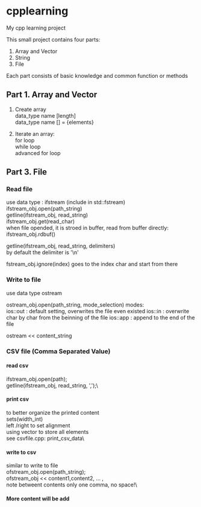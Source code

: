 # cpplearning
My cpp learning project

This small project contains four parts:
1. Array and Vector
2. String
3. File

Each part consists of basic knowledge and common function or methods

## Part 1. Array and Vector
1. Create array\
data_type name [length]\
data_type name [] = {elements}

2. Iterate an array:\
for loop\
while loop\
advanced for loop

## Part 3. File
### Read file

use data type : ifstream (include in std::fstream)\
ifstream_obj.open(path_string)\
getline(ifstream_obj, read_string)\
ifstream_obj.get(read_char)\
when file opended, it is stroed in buffer, read from buffer directly:\
ifstream_obj.rdbuf()

getline(ifstream_obj, read_string, delimiters) \
by default the delimiter is '\n'

fstream_obj.ignore(index) goes to the index char and start from there

### Write to file

use data type ostream

ostream_obj.open(path_string, mode_selection)
modes:\
ios::out : default setting, overwrites the file even existed
ios::in  : overwrite char by char from the beinning of the file
ios::app : append to the end of the file

ostream << content_string


### CSV file (Comma Separated Value)

#### read csv
ifstream_obj.open(path);\
getline(ifstream_obj, read_string, ',');\

#### print csv
to better organize the printed content\
sets(width_int)\
left /right to set alignment\
using vector to store all elements\
see csvfile.cpp: print_csv_data\

#### write to csv
similar to write to file\
ofstream_obj.open(path_string);\
ofstream_obj << content1,content2, ... , \
note betweent contents only one comma, no space!\



#### More content will be add
